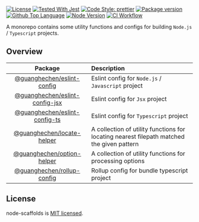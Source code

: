 [![License](https://img.shields.io/github/license/guanghechen/node-scaffolds)](#license)
[![Tested With Jest](https://img.shields.io/badge/tested_with-jest-9c465e.svg)](https://github.com/facebook/jest)
[![Code Style: prettier](https://img.shields.io/badge/code_style-prettier-ff69b4.svg?style=flat-square)](https://github.com/prettier/prettier)
[![Package version](https://img.shields.io/github/v/tag/guanghechen/node-scaffolds?include_prereleases&sort=semver)](https://github.com/guanghechen/node-scaffolds/tags)
[![Github Top Language](https://img.shields.io/github/languages/top/guanghechen/node-scaffolds)](https://github.com/guanghechen/node-scaffolds/search?l=typescript)
[![Node Version](https://img.shields.io/node/v/@guanghechen/rollup-config)](https://github.com/guanghechen/node-scaffolds)
[![CI Workflow](https://github.com/guanghechen/node-scaffolds/workflows/Build/badge.svg?branch=master)](https://github.com/guanghechen/node-scaffolds/actions/workflows/ci.yml)


A monorepo contains some utility functions and configs for building `Node.js` / `Typescript` projects.

## Overview

Package                             | Description
:----------------------------------:|:--------------------------
[@guanghechen/eslint-config][]      | Eslint config for `Node.js` / `Javascript` project
[@guanghechen/eslint-config-jsx][]  | Eslint config for `Jsx` project
[@guanghechen/eslint-config-ts][]   | Eslint config for `Typescript` project
[@guanghechen/locate-helper][]      | A collection of utility functions for locating nearest filepath matched the given pattern
[@guanghechen/option-helper][]      | A collection of utility functions for processing options
[@guanghechen/rollup-config][]      | Rollup config for bundle typescript project


## License

node-scaffolds is [MIT licensed](https://github.com/guanghechen/node-scaffolds/blob/master/LICENSE).


[@guanghechen/eslint-config]: ./packages/eslint-config
[@guanghechen/eslint-config-jsx]: ./packages/eslint-config-jsx
[@guanghechen/eslint-config-ts]: ./packages/eslint-config-ts
[@guanghechen/locate-helper]: ./packages/locate-helper
[@guanghechen/option-helper]: ./packages/option-helper
[@guanghechen/rollup-config]: ./packages/rollup-config
